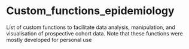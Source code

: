 # Custom_functions_epidemiology
List of custom functions to facilitate data analysis, manipulation, and visualisation of prospective cohort data. Note that these functions were mostly developed for personal use 
